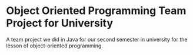 # Object Oriented Programming Team Project for University
A team project we did in Java for our second semester in university for the lesson of object-oriented programming.

